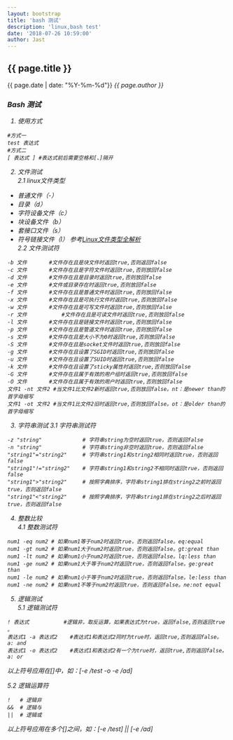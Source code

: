 ```yaml
---
layout: bootstrap
title: 'bash 测试'
description: 'linux,bash test'
date: '2018-07-26 10:59:00'
author: Jast
---
```

## {{ page.title }} 
<i class="far fa-clock"></i>{{ page.date | date: "%Y-%m-%d"}}  <i class="far fa-user">{{ page.author }}  

### Bash 测试  
1. 使用方式  
```
#方式一
test 表达式
#方式二
[ 表达式 ] #表达式前后需要空格和[、]隔开
```
2. 文件测试  
2.1 linux文件类型  
- 普通文件（-）
- 目录（d）
- 字符设备文件（c）
- 块设备文件（b）
- 套接口文件（s）
- 符号链接文件（l）
参考[Linux文件类型全解析](http://os.51cto.com/art/201003/185612.htm)    
2.2 文件测试符  
```
-b 文件 		#文件存在且是块文件时返回true,否则返回false
-c 文件 		#文件存在且是字符文件时返回true,否则放回false
-d 文件 		#文件存在且是目录时返回true,否则放回false
-e 文件 		#文件或目录存在时返回true,否则放回false
-f 文件 		#文件存在且是普通文件时返回true,否则放回false
-x 文件 		#文件存在且是可执行文件时返回true,否则放回false
-w 文件 		#文件存在且是可写文件时返回true,否则放回false
-r 文件		 	#文件存在且是可读文件时返回true,否则放回false
-l 文件 		#文件存在且是链接文件时返回true,否则放回false
-p 文件 		#文件存在且是管道文件时返回true,否则放回false
-s 文件 		#文件存在且是大小不为0时返回true,否则放回false
-S 文件 		#文件存在且是socket文件时返回true,否则放回false
-g 文件 		#文件存在且设置了SGID时返回true,否则放回false
-u 文件 		#文件存在且设置了SUID时返回true,否则放回false
-k 文件 		#文件存在且设置了sticky属性时返回true,否则放回false
-G 文件 		#文件存在且属于有效的用户组时返回true,否则放回false
-O 文件 		#文件存在且属于有效的用户时返回true,否则放回false
文件1 -nt 文件2 #当文件1比文件2新时返回true,否则放回false。nt：是newer than的首字母缩写
文件1 -ot 文件2 #当文件1比文件2旧时返回true,否则放回false。ot：是older than的首字母缩写
```
3. 字符串测试
3.1 字符串测试符  
```
-z "string" 			# 字符串string为空时返回true，否则返回false
-n "string" 			# 字符串string非空时返回true，否则返回false
"string1"="string2" 	# 字符串string1和string2相同时返回true，否则返回false
"string1"!="string2" 	# 字符串string1和string2不相同时返回true，否则返回false
"string1">"string2" 	# 按照字典排序，字符串string1排在string2之前时返回true，否则返回false
"string1"<"string2"	 	# 按照字典排序，字符串string1排在string2之后时返回true，否则返回false
```
4. 整数比较  
4.1 整数测试符  
```
num1 -eq num2 # 如果num1等于num2时返回true，否则返回false。eq:equal 
num1 -gt num2 # 如果num1大于num2时返回true，否则返回false。gt:great than 
num1 -lt num2 # 如果num1小于num2时返回true，否则返回false。lq:less than 
num1 -ge num2 # 如果num1大于等于num2时返回true，否则返回false。ge:great than 
num1 -le num2 # 如果num1小于等于num2时返回true，否则返回false。le:less than
num1 -ne num2 # 如果num1不等于num2时返回true，否则返回false。ne:not equal 
```
5. 逻辑测试  
5.1 逻辑测试符  
```
! 表达式 			#逻辑非，取反运算，如果表达式为true，返回false,否则返回true 。
表达式1 -a 表达式2	#表达式1和表达式2同时为true时，返回true,否则返回false。a: and
表达式1 -o 表达式2	#表达式1和表达式2有一个为true时，返回true,否则返回false。a: or
```

以上符号应用在[]中，如：[-e /test -o -e /ad]  

5.2 逻辑运算符  
```
! 	# 逻辑非
&&	# 逻辑与
||	# 逻辑或
```

以上符号应用在多个[]之间，如：[-e /test] || [-e /ad]